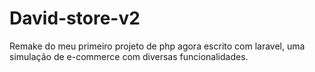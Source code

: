 # David-store-v2
Remake do meu primeiro projeto de php agora escrito com laravel, uma simulação de e-commerce com diversas funcionalidades.  
